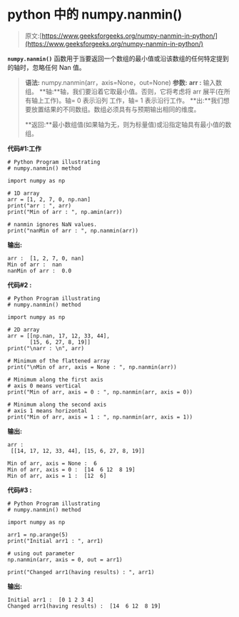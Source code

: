 # python 中的 numpy.nanmin()

> 原文:[https://www.geeksforgeeks.org/numpy-nanmin-in-python/](https://www.geeksforgeeks.org/numpy-nanmin-in-python/)

**`numpy.nanmin()`** 函数用于当要返回一个数组的最小值或沿该数组的任何特定提到的轴时，忽略任何 Nan 值。

> **语法:** numpy.nanmin(arr，axis=None，out=None)
> **参数:**
> **arr :** 输入数组。
> **轴:**轴，我们要沿着它取最小值。否则，它将考虑将 arr 展平(在所有轴上工作)。轴= 0 表示沿列
> 工作，轴= 1 表示沿行工作。
> **出:**我们想要放置结果的不同数组。数组必须具有与预期输出相同的维度。
> 
> **返回:**最小数组值(如果轴为无，则为标量值)或沿指定轴具有最小值的数组。

**代码#1:工作**

```
# Python Program illustrating 
# numpy.nanmin() method 

import numpy as np

# 1D array 
arr = [1, 2, 7, 0, np.nan]
print("arr : ", arr) 
print("Min of arr : ", np.amin(arr))

# nanmin ignores NaN values. 
print("nanMin of arr : ", np.nanmin(arr))
```

**输出:**

```
arr :  [1, 2, 7, 0, nan]
Min of arr :  nan
nanMin of arr :  0.0

```

**代码#2 :**

```
# Python Program illustrating 
# numpy.nanmin() method 

import numpy as np

# 2D array 
arr = [[np.nan, 17, 12, 33, 44],  
       [15, 6, 27, 8, 19]] 
print("\narr : \n", arr) 

# Minimum of the flattened array 
print("\nMin of arr, axis = None : ", np.nanmin(arr)) 

# Minimum along the first axis 
# axis 0 means vertical 
print("Min of arr, axis = 0 : ", np.nanmin(arr, axis = 0)) 

# Minimum along the second axis 
# axis 1 means horizontal 
print("Min of arr, axis = 1 : ", np.nanmin(arr, axis = 1))  
```

**输出:**

```
arr : 
 [[14, 17, 12, 33, 44], [15, 6, 27, 8, 19]]

Min of arr, axis = None :  6
Min of arr, axis = 0 :  [14  6 12  8 19]
Min of arr, axis = 1 :  [12  6]

```

**代码#3 :**

```
# Python Program illustrating 
# numpy.nanmin() method 

import numpy as np

arr1 = np.arange(5) 
print("Initial arr1 : ", arr1)

# using out parameter
np.nanmin(arr, axis = 0, out = arr1)

print("Changed arr1(having results) : ", arr1)
```

**输出:**

```
Initial arr1 :  [0 1 2 3 4]
Changed arr1(having results) :  [14  6 12  8 19]

```